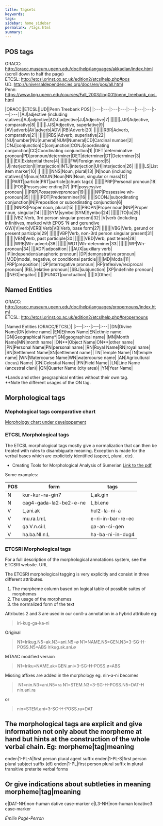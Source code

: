 ```yaml
---
title: Tagsets
keywords:
tags:
sidebar: home_sidebar
permalink: /tags.html
summary:
---
```


## POS tags
ORACC: <http://oracc.museum.upenn.edu/doc/help/languages/akkadian/index.html>  (scroll down to half the page)  
ETCSL: <http://etcsl.orinst.ox.ac.uk/edition2/etcslhelp.php#pos>  
UD: <http://universaldependencies.org/docs/en/pos/all.html>  
Penn: <https://www.ling.upenn.edu/courses/Fall_2003/ling001/penn_treebank_pos.html>


|ORACC||ETCSL||UD||Penn Treebank POS|
|:---|:---|:---|:---|:---|:---|:---|:---|:---|
|AJ|adjective (including statives)|AJ|adjective|ADJ|adjective|JJ|Adjective|7|
|||||||JJR|Adjective, comparative|8|
|||||||JJS|Adjective, superlative|9|
|AV|adverb|AV|adverb|ADV||RB|Adverb|20|
|||||||RBR|Adverb, comparative|21|
|||||||RBS|Adverb, superlative|22|
|NU|number|NU|numeral|NUM|Numeral|CD|Cardinal number|2|
|CNJ|conjunction|C|conjunction|CONJ|coordinating conjunction|CC|Coordinating conjunction|1|
|DET|determinative pronoun|PD|pronoun/determiner|DET|determiner|DT|Determiner|3|
|||||||EX|Existential there|4|
|||||||FW|Foreign word|5|
|J|interjection|I|interjection|INTJ|interjection|UH|interjection|26|
|||||||LS|List item marker|10|
||
|||||||NNS|Noun, plural|13|
|N|noun (including statives)|N|noun|NOUN|Noun|NN|Noun, singular or mass|12|
|||||PART|particle|PRT|particle|(chunk tags)|
|||||||PRP|Personal pronoun|18|
|||||||POS|Possessive ending|17|
|PP|possessive pronoun|||||PRP$|Possessive pronoun|19|
|||||||WP$|Possessive wh-pronoun|35|
|||||||PDT|Predeterminer|16|
|||||SCONJ|subordinating conjunction|IN|Preposition or subordinating conjunction|6|
|||||||NNPS|Proper noun, plural|15|
|||||PROPN|Proper noun|NNP|Proper noun, singular|14|
|||||SYM|symbol|SYM|Symbol|24|
|||||||TO|to|25|
|||||||VBZ|Verb, 3rd person singular present|32|
|V|verb (including infinitives, marked with EPOS 'N and gerundive GW)|V|verb|VERB|Verb|VB|Verb, base form|27|
|||||||VBG|Verb, gerund or present participle|29|
|||||||VBP|Verb, non-3rd person singular present|31|
|||||||VBN|Verb, past participle|30|
|||||||VBD|Verb, past tense|28|
|||||||WRB|Wh-adverb|36|
|||||||WDT|Wh-determiner|33|
|||||||WP|Wh-pronoun|34|
|||ADP|adposition|
|||AUX|auxiliary verb|
|IP|independent/anaphoric pronoun|
|DP|demonstrative pronoun|
|MOD|modal, negative, or conditional particle|||||MD|Modal|11|
|PRP|preposition|
|QP|interrogative pronoun|
|RP|reflexive/reciprocal pronoun|
|REL|relative pronoun|
|SBJ|subjunction|
|XP|indefinite pronoun|
|||NEG|negator|
|||||PUNCT|punctuation|
|||||X|Other|

## Named Entities
ORACC: <http://oracc.museum.upenn.edu/doc/help/languages/propernouns/index.html>  
ETCSL: <http://etcsl.orinst.ox.ac.uk/edition2/etcslhelp.php#propernouns>  


|Named Entities (ORACC/ETCSL)|
|:---|:---|:---|:---|
|DN|Divine Name|DN|divine name|
|EN|Ethnos Name|EN|ethnic name|
|GN|Geographical Name*|GN|geographical name|
|MN|Month Name|MN|month name|
|ON**|Object Name|ON**|other name|
|PN|Personal Name|PN|personal name|
|RN|Royal Name|RN|royal name|
|SN|Settlement Name|SN|settlement name|
|TN|Temple Name|TN|temple name|
|WN|Watercourse Name|WN|watercourse name|
|AN|Agricultural (locus) Name|
|CN|Celestial Name|
|FN|Field Name|
|LN|Line Name (ancestral clan)|
|QN|Quarter Name (city area)|
|YN|Year Name|

*Lands and other geographical entities without their own tag.  
**Note the different usages of the ON tag.

## Morphological tags

### Mophological tags comparative chart
[Morphology chart under developpement](https://docs.google.com/spreadsheets/d/1y0_y9HDQNwH0VqDCjjYuUpFsugw4GEybu6Pu01I_D9c/edit#gid=0)


### ETCSL Morphological tags
The ETCSL morphological tags mostly give a normalization that can then be treated with rules to disambiguate meaning. Exception is made for the verbal bases which are explicitely identified (aspect, plural, etc).

- Creating Tools for Morphological Analysis of Sumerian [Link to the pdf](https://gate.ac.uk/sale/lrec2006/etcsl/etcsl-paper.pdf)

Some examples:

POS|form|tags
----|----|-----
N|kur-kur-ra-gin7|L,ak.gin
N|cag4-gada-la2-be2-e-ne|L,bi.ene
V|L,ani.ak|hul2-la-ni-a
V|mu.ra.I.n:L|e-ri-in-bar-re-ec
V|ga.V.n.ci:L|ga-an-ci-gen
V|ha.ba.NI.n:L|ha-ba-ni-in-dug4



### ETCSRI Morphological tags

For a full description of the morphological annotations system, see the ETCSRI website. URL

The ETCSRI morphological tagging is very explicitly and consist in three different attributes.
1. The morpheme column based on logical table of possible suites of morphemes
2. The usage of the morphemes
3. the normalized form of the text

Attributes 2 and 3 are used in our conll-u annotation in a hybrid attribute eg:
> iri-kug-ga-ka-ni

Original
> N1=Irikug.N5=ak.N3=ani.N5=ø
> N1=NAME.N5=GEN.N3=3-SG-H-POSS.N5=ABS
> Irikug.ak.ani.ø

MTAAC modified version
> N1=Iriku=NAME.ak=GEN.ani=3-SG-H-POSS.ø=ABS

Missing affixes are added in the morphology eg. nin-a-ni becomes
> N1=nin.N3=ani.N5=ra
> N1=STEM.N3=3-SG-H-POSS.N5=DAT-H
> nin.ani.ra

or

> nin=STEM.ani=3-SG-H-POSS.ra=DAT


The morphological tags are explicit and give information not only about the morpheme at hand but hints at the construction of the whole verbal chain. Eg:
morpheme|tag|meaning
--------------------
enden|1-PL-A|first person plural agent suffix
enden|1-PL-S|first person plural subject suffix (df)
enden|1-PL|first person plural suffix in plural transitive preterite verbal forms

Or give indications about subtleties in meaning
morpheme|tag|meaning
--------------------
e|DAT-NH|non-human dative case-marker
e|L3-NH|non-human locative3 case-marker

*Émilie Pagé-Perron*
